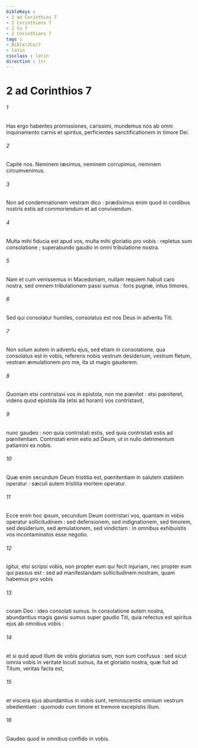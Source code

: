 ```yaml
---
bibleKeys : 
- 2 ad Corinthios 7
- 2 Corinthiens 7
- 2 Co 7
- 2 Corinthians 7
tags : 
- Bible/2Co/7
- latin
cssclass : latin
direction : ltr
---
```


# 2 ad Corinthios 7

###### 1
Has ergo habentes promissiones, carissimi, mundemus nos ab omni inquinamento carnis et spiritus, perficientes sanctificationem in timore Dei.
###### 2
Capite nos. Neminem læsimus, neminem corrupimus, neminem circumvenimus.
###### 3
Non ad condemnationem vestram dico : prædiximus enim quod in cordibus nostris estis ad commoriendum et ad convivendum.
###### 4
Multa mihi fiducia est apud vos, multa mihi gloriatio pro vobis : repletus sum consolatione ; superabundo gaudio in omni tribulatione nostra.
###### 5
Nam et cum venissemus in Macedoniam, nullam requiem habuit caro nostra, sed omnem tribulationem passi sumus : foris pugnæ, intus timores.
###### 6
Sed qui consolatur humiles, consolatus est nos Deus in adventu Titi.
###### 7
Non solum autem in adventu ejus, sed etiam in consolatione, qua consolatus est in vobis, referens nobis vestrum desiderium, vestrum fletum, vestram æmulationem pro me, ita ut magis gauderem.
###### 8
Quoniam etsi contristavi vos in epistola, non me pœnitet : etsi pœniteret, videns quod epistola illa (etsi ad horam) vos contristavit,
###### 9
nunc gaudeo : non quia contristati estis, sed quia contristati estis ad pœnitentiam. Contristati enim estis ad Deum, ut in nullo detrimentum patiamini ex nobis.
###### 10
Quæ enim secundum Deum tristitia est, pœnitentiam in salutem stabilem operatur : sæculi autem tristitia mortem operatur.
###### 11
Ecce enim hoc ipsum, secundum Deum contristari vos, quantam in vobis operatur sollicitudinem : sed defensionem, sed indignationem, sed timorem, sed desiderium, sed æmulationem, sed vindictam : in omnibus exhibuistis vos incontaminatos esse negotio.
###### 12
Igitur, etsi scripsi vobis, non propter eum qui fecit injuriam, nec propter eum qui passus est : sed ad manifestandam sollicitudinem nostram, quam habemus pro vobis
###### 13
coram Deo : ideo consolati sumus. In consolatione autem nostra, abundantius magis gavisi sumus super gaudio Titi, quia refectus est spiritus ejus ab omnibus vobis :
###### 14
et si quid apud illum de vobis gloriatus sum, non sum confusus : sed sicut omnia vobis in veritate locuti sumus, ita et gloriatio nostra, quæ fuit ad Titum, veritas facta est,
###### 15
et viscera ejus abundantius in vobis sunt, reminiscentis omnium vestrum obedientiam : quomodo cum timore et tremore excepistis illum.
###### 16
Gaudeo quod in omnibus confido in vobis.
